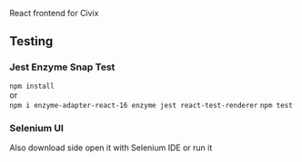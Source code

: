 React frontend for Civix
## Testing
### Jest Enzyme Snap Test
`npm install` <br/>
or  <br/>
`npm i enzyme-adapter-react-16 enzyme jest react-test-renderer`
`npm test`
### Selenium UI 
Also download side open it with Selenium IDE or run it 
